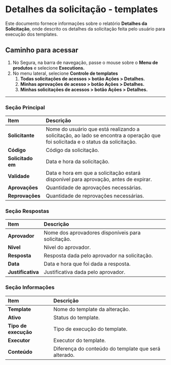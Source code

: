 # Detalhes da solicitação - templates

Este documento fornece informações sobre o relatório **Detalhes da Solicitação**, onde descrito os detalhes da solicitação feita pelo usuário para execução dos templates.

## Caminho para acessar

1. No Segura, na barra de navegação, passe o mouse sobre o **Menu de produtos** e selecione **Executions.**  
2. No menu lateral, selecione **Controle de templates**  
   1. **Todas solicitações de acessos > botão Ações > Detalhes.**  
   2. **Minhas aprovações de acesso > botão Ações > Detalhes.**  
   3. **Minhas solicitações de acessos > botão Ações > Detalhes.**

---
### Seção Principal

| **Item** | **Descrição** |
| :---- | :---- |
| **Solicitante** | Nome do usuário que está realizando a solicitação, ao lado se encontra a operação que foi solicitada e o status da solicitação. |
| **Código** | Código da solicitação. |
| **Solicitado em** | Data e hora da solicitação. |
| **Validade** | Data e hora em que a solicitação estará disponível para aprovação, antes de expirar. |
| **Aprovações** | Quantidade de aprovações necessárias. |
| **Reprovações** | Quantidade de reprovações necessárias. |

### Seção Respostas

| **Item** | **Descrição** |
| :---- | :---- |
| **Aprovador** | Nome dos aprovadores disponíveis para solicitação. |
| **Nível** | Nível do aprovador. |
| **Resposta** | Resposta dada pelo aprovador na solicitação. |
| **Data** | Data e hora que foi dada a resposta. |
| **Justificativa** | Justificativa dada pelo aprovador. |

### Seção Informações

| **Item** | **Descrição** |
| :---- | :---- |
| **Template** | Nome do template da alteração. |
| **Ativo** | Status do template. |
| **Tipo de execução** | Tipo de execução do template. |
| **Executor** | Executor do template. |
| **Conteúdo** | Diferença do conteúdo do template que será alterado. |